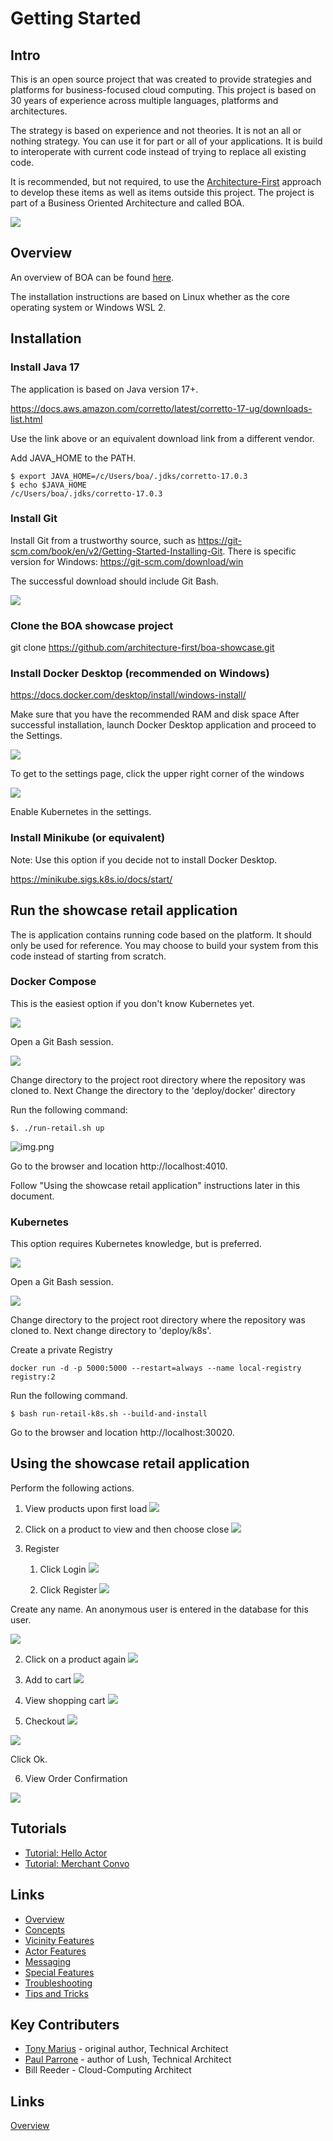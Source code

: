 # Getting Started

## Intro
This is an open source project that was created to provide strategies and platforms for business-focused cloud computing.
This project is based on 30 years of experience across multiple languages, platforms and architectures.

The strategy is based on experience and not theories.
It is not an all or nothing strategy.
You can use it for part or all of your applications.
It is build to interoperate with current code instead of trying to replace all existing code.

It is recommended, but not required, to use the [Architecture-First](https://tonymarius.substack.com/p/architecture-first-strategy?utm_source=url) approach to develop these items as well as items outside this project.
The project is part of a Business Oriented Architecture and called BOA.

![](docs/programming/images/boa-general-documentation-BOA-Icon.drawio.png)

## Overview
An overview of BOA can be found [here](docs/programming/Overview.md).

The installation instructions are based on Linux whether as the core operating system or Windows WSL 2.

## Installation

### Install Java 17

The application is based on Java version 17+.

https://docs.aws.amazon.com/corretto/latest/corretto-17-ug/downloads-list.html

Use the link above or an equivalent download link from a different vendor.

Add JAVA_HOME to the PATH.

```shell
$ export JAVA_HOME=/c/Users/boa/.jdks/corretto-17.0.3
$ echo $JAVA_HOME
/c/Users/boa/.jdks/corretto-17.0.3
```

### Install Git

Install Git from a trustworthy source, such as https://git-scm.com/book/en/v2/Getting-Started-Installing-Git.
There is specific version for Windows: https://git-scm.com/download/win

The successful download should include Git Bash.

![](docs/programming/images/Getting-Started/Getting-Started-Git-Bash.png)

### Clone the BOA showcase project

git clone https://github.com/architecture-first/boa-showcase.git

### Install Docker Desktop (recommended on Windows)

https://docs.docker.com/desktop/install/windows-install/

Make sure that you have the recommended RAM and disk space
After successful installation, launch Docker Desktop application and proceed to the Settings.

![](docs/programming/images/Getting-Started/Getting-Started-Docker-Desktop-Settings.png)

To get to the settings page, click the upper right corner of the windows

![](docs/programming/images/Getting-Started/Getting-Started-Docker-Desktop-K8s.png)

Enable Kubernetes in the settings.

### Install Minikube (or equivalent)

Note: Use this option if you decide not to install Docker Desktop.

https://minikube.sigs.k8s.io/docs/start/

## Run the showcase retail application

The is application contains running code based on the platform.
It should only be used for reference.
You may choose to build your system from this code instead of starting from scratch.

### Docker Compose

This is the easiest option if you don't know Kubernetes yet.

![](docs/programming/images/Getting-Started/Getting-Started-Git-Bash-Start.png)

Open a Git Bash session.

![](docs/programming/images/Getting-Started/Getting-Started-Git-Bash-Deploy-Docker.png)

Change directory to the project root directory where the repository was cloned to.
Next Change the directory to the 'deploy/docker' directory

Run the following command: 
```shell
$. ./run-retail.sh up
```

![img.png](docs/programming/images/Getting-Started/Getting-Started-Browser-Docker-Compose-Open.png)

Go to the browser and location http://localhost:4010.

Follow "Using the showcase retail application" instructions later in this document.

### Kubernetes

This option requires Kubernetes knowledge, but is preferred.

![](docs/programming/images/Getting-Started/Getting-Started-Git-Bash-Start.png)

Open a Git Bash session.

![](docs/programming/images/Getting-Started/Getting-Started-Git-Bash-Deploy-K8s.png)

Change directory to the project root directory where the repository was cloned to.
Next change directory to 'deploy/k8s'.

Create a private Registry

```shell
docker run -d -p 5000:5000 --restart=always --name local-registry registry:2
```

Run the following command.

```shell
$ bash run-retail-k8s.sh --build-and-install
```

Go to the browser and location http://localhost:30020.

## Using the showcase retail application

Perform the following actions.
1. View products upon first load
![](docs/programming/images/Getting-Started/Getting-Started-View-Products.png)

2. Click on a product to view and then choose close
![](docs/programming/images/Getting-Started/Getting-Started-View-Product.png)

3. Register
   1. Click Login
 ![](docs/programming/images/Getting-Started/Getting-Started-Login.png)

   2. Click Register
 ![](docs/programming/images/Getting-Started/Getting-Started-Register.png)

Create any name.
An anonymous user is entered in the database for this user.

![](docs/programming/images/Getting-Started/Getting-Started-Post-Register.png)



   2. Click on a product again
![](docs/programming/images/Getting-Started/Getting-Started-View-Product.png)

   3. Add to cart
![](docs/programming/images/Getting-Started/Getting-Started-Add-Product.png)


   4. View shopping cart
![](docs/programming/images/Getting-Started/Getting-Started-View-Cart.png)

   5. Checkout
![](docs/programming/images/Getting-Started/Getting-Started-Begin-Checkout.png)

![](docs/programming/images/Getting-Started/Getting-Started-Checkout-in-progress.png)

Click Ok.

6. View Order Confirmation

![](docs/programming/images/Getting-Started/Getting-Started-View-Order-Confirmation.png)

## Tutorials
- [Tutorial: Hello Actor](docs/programming/Tutorials-Hello-Actor.md)
- [Tutorial: Merchant Convo](docs/programming/Tutorials-Merchant-Convo.md)

## Links

- [Overview](docs/programming/Overview.md 'Overview')
- [Concepts](docs/programming/Concepts.md)
- [Vicinity Features](docs/programming/Vicinity-Features.md 'Vicinity Features')
- [Actor Features](docs/programming/Actor-Features.md)
- [Messaging](docs/programming/Messaging.md)
- [Special Features](docs/programming/Special-Features.md)
- [Troubleshooting](docs/programming/Troubleshooting.md)
- [Tips and Tricks](docs/programming/Tips-and-Tricks.md)



















## Key Contributers

- [Tony Marius](https://www.linkedin.com/in/tony-marius-05a1898/) - original author, Technical Architect
- [Paul Parrone](https://www.linkedin.com/in/paulparrone/) - author of Lush, Technical Architect
- Bill Reeder - Cloud-Computing Architect

## Links

[Overview](docs/programming/Overview.md 'Overview')